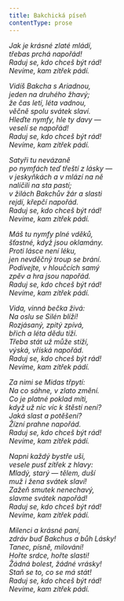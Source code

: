 ```yaml
---
title: Bakchická píseň
contentType: prose
---
```


<section>

_Jak je krásné zlaté mládí,  
třebas prchá napořád!  
Raduj se, kdo chceš být rád!  
Nevíme, kam zítřek pádí._

</section>

<section>

_Vidíš Bakcha s Ariadnou,  
jeden na druhého žhavý;  
že čas letí, léta vadnou,  
věčně spolu svátek slaví.  
Hleďte nymfy, hle ty davy —  
veselí se napořád!  
Raduj se, kdo chceš být rád!  
Nevíme, kam zítřek pádí._

</section>

<section>

_Satyři tu nevázaně  
po nymfách teď třeští z lásky —  
v jeskyňkách a v mlází na ně  
nalíčili na sta pastí;  
v žilách Bakchův žár a slasti  
rejdí, křepčí napořád.  
Raduj se, kdo chceš být rád!  
Nevíme, kam zítřek pádí._

</section>

<section>

_Máš tu nymfy plné vděků,  
šťastné, když jsou oklamány.  
Proti lásce není léku,  
jen nevděčný troup se brání.  
Podívejte, v hloučcích samý  
zpěv a hra jsou napořád.  
Raduj se, kdo chceš být rád!  
Nevíme, kam zítřek pádí._

</section>

<section>

_Vida, vinná bečka živá:  
Na oslu se Silén blíží!  
Rozjásaný, zpitý zpívá,  
břich a léta dědu tíží.  
Třeba stát už může stíží,  
výská, vříská napořád.  
Raduj se, kdo chceš být rád!  
Nevíme, kam zítřek pádí._

</section>

<section>

_Za nimi se Midas třpytí:  
Na co sáhne, v zlato změní.  
Co je platné poklad míti,  
když už nic víc k štěstí není?  
Jaká slast a potěšení?  
Žízní prahne napořád.  
Raduj se, kdo chceš být rád!  
Nevíme, kam zítřek pádí._

</section>

<section>

_Napni každý bystře uši,  
vesele pusť zítřek z hlavy:  
Mladý, starý — tělem, duší  
muž i žena svátek slaví!  
Zažeň smutek nenechavý,  
slavme svátek napořád!  
Raduj se, kdo chceš být rád!  
Nevíme, kam zítřek pádí._

</section>

<section>

_Milenci a krásné paní,  
zdráv buď Bakchus a bůh Lásky!  
Tanec, písně, milování!  
Hořte srdce, hořte slasti!  
Žádná bolest, žádné vrásky!  
Staň se to, co se má stát!  
Raduj se, kdo chceš být rád!  
Nevíme, kam zítřek pádí._

</section>
